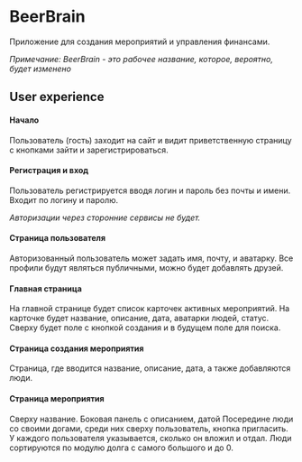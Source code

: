 # BeerBrain

Приложение для создания мероприятий и управления финансами.

_Примечание: BeerBrain - это рабочее название, которое, вероятно, будет изменено_

## User experience

#### Начало

Пользователь (гость) заходит на сайт и видит приветственную страницу
с кнопками зайти и зарегистрироваться.

#### Регистрация и вход

Пользователь регистрируется вводя логин и пароль без почты и имени.
Входит по логину и паролю.

_Авторизации через сторонние сервисы не будет._

#### Страница пользователя

Авторизованный пользователь может задать имя, почту, и аватарку.
Все профили будут являться публичными, можно будет добавлять друзей.

#### Главная страница

На главной странице будет список карточек активных мероприятий.
На карточке будет название, описание, дата, аватарки людей, статус.
Сверху будет поле с кнопкой создания и в будущем поле для поиска.

#### Страница создания мероприятия

Страница, где вводится название, описание, дата, а также добавляются люди.

#### Страница мероприятия

Сверху название.
Боковая панель с описанием, датой
Посередине люди со своими догами, среди них сверху пользователь, кнопка пригласить.
У каждого пользователя указывается, сколько он вложил и отдал.
Люди сортируются по модулю долга с самого большого и до 0.
